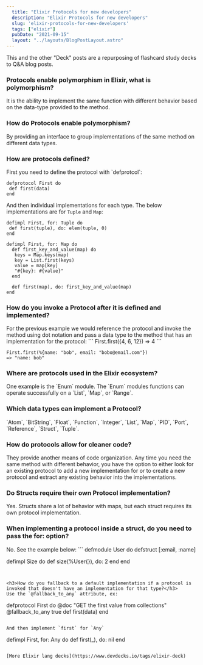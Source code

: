 ```yaml
---
  title: "Elixir Protocols for new developers"
  description: "Elixir Protocols for new developers"
  slug: 'elixir-protocols-for-new-developers'
  tags: ["elixir"]
  pubDate: "2021-09-15"
  layout: "../layouts/BlogPostLayout.astro"
---
```


This and the other "Deck" posts are a repurposing of flashcard study decks to Q&A blog posts. 

<h3>Protocols enable polymorphism in Elixir, what is polymorphism?</h3>
It is the ability to implement the same function with different behavior based on the data-type provided to the method.

<h3>How do Protocols enable polymorphism?</h3>
By providing an interface to group implementations of the same method on different data types.

<h3>How are protocols defined?</h3>
First you need to define the protocol with `defprotcol`: 

```
defprotocol First do 
 def first(data) 
end
``` 

And then individual implementations for each type. The below implementations are for `Tuple` and `Map`: 

```
defimpl First, for: Tuple do 
 def first(tuple), do: elem(tuple, 0) 
end 

defimpl First, for: Map do 
  def first_key_and_value(map) do 
   keys = Map.keys(map) 
   key = List.first(keys) 
   value = map[key] 
   "#{key}: #{value}" 
  end 
  
  def first(map), do: first_key_and_value(map)
end
```


<h3>How do you invoke a Protocol after it is defined and implemented?</h3>
For the previous example we would reference the protocol and invoke the method using dot notation and pass a data type to the method that has an implementation for the protocol: 
```
First.first({4, 6, 12}) 
=> 4
``` 

```
First.first(%{name: "bob", email: "bobo@email.com"}) 
=> "name: bob"
```


<h3>Where are protocols used in the Elixir ecosystem?</h3>
One example is the `Enum` module. The `Enum` modules functions can operate successfully on a `List`, `Map`, or `Range`.


<h3>Which data types can implement a Protocol?</h3>
`Atom`, `BitString`, `Float`, `Function`, `Integer`, `List`, `Map`, `PID`, `Port`, `Reference`, `Struct`, `Tuple`.


<h3>How do protocols allow for cleaner code?</h3>
They provide another means of code organization. Any time you need the same method with different behavior, you have the option to either look for an existing protocol to add a new implementation for or to create a new protocol and extract any existing behavior into the implementations.


<h3>Do Structs require their own Protocol implementation?</h3>
Yes. Structs share a lot of behavior with maps, but each struct requires its own protocol implementation.


<h3>When implementing a protocol inside a struct, do you need to pass the for: option?</h3>
No. See the example below: 
```
defmodule User do 
 defstruct [:email, :name] 

 defimpl Size do 
  def size(%User{}), do: 2 
 end 
end
```


<h3>How do you fallback to a default implementation if a protocol is invoked that doesn't have an implementation for that type?</h3>
Use the `@fallback_to_any` attribute, ex: 
```
defprotocol First do 
  @doc "GET the first value from collections" 
  @fallback_to_any true 
  def first(data) 
end
``` 
  
And then implement `first` for `Any` 
```
defimpl First, for: Any do 
  def first(_), do: nil 
end
```

[More Elixir lang decks](https://www.devdecks.io/tags/elixir-deck)